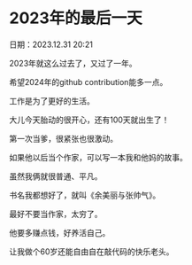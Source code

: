 # 2023年的最后一天

日期：2023.12.31 20:21

2023年就这么过去了，又过了一年。

希望2024年的github contribution能多一点。

工作是为了更好的生活。

大儿今天胎动的很开心，还有100天就出生了！

第一次当爹，很紧张也很激动。

如果他以后当个作家，可以写一本我和他妈的故事。

虽然我俩就很普通、平凡。

书名我都想好了，就叫《余美丽与张帅气》。

最好不要当作家，太穷了。

他要多赚点钱，好养活自己。

让我做个60岁还能自由自在敲代码的快乐老头。
